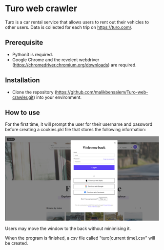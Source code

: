 # Turo web crawler

Turo is a car rental service that allows users to rent out their vehicles to other users.
Data is collected for each trip on https://turo.com/.

## Prerequisite

- Python3 is required.
- Google Chrome and the revelent webdriver (https://chromedriver.chromium.org/downloads) are required.

## Installation

- Clone the repository (https://github.com/malikbensalem/Turo-web-crawler.git) into your environment.

## How to use

For the first time, it will prompt the user for their username and password before creating a cookies.pkl file that stores the following information:

![login](login.png)

Users may move the window to the back without minimising it.

When the program is finished, a csv file called "turo[current time].csv" will be created.
